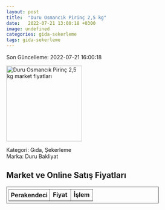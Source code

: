 ```yaml
---
layout: post
title:  "Duru Osmancık Pirinç 2,5 kg"
date:   2022-07-21 13:00:18 +0300
image: undefined
categories: gida-sekerleme
tags: gida-sekerleme
---
```


Son Güncelleme: 2022-07-21 16:00:18

<img src="undefined" width="200" alt="Duru Osmancık Pirinç 2,5 kg market fiyatları" />

Kategori: Gıda, Şekerleme
<br />
Marka: Duru Bakliyat

<h2>Market ve Online Satış Fiyatları</h2>

<table border="1" style="padding: 5px;width:80%;">
  <tr>
    <td style="padding: 5px;"><strong>Perakendeci</strong></td>
    <td><strong>Fiyat</strong></td>
    <td><strong>İşlem</strong></td>
  </tr>
  
</table>
